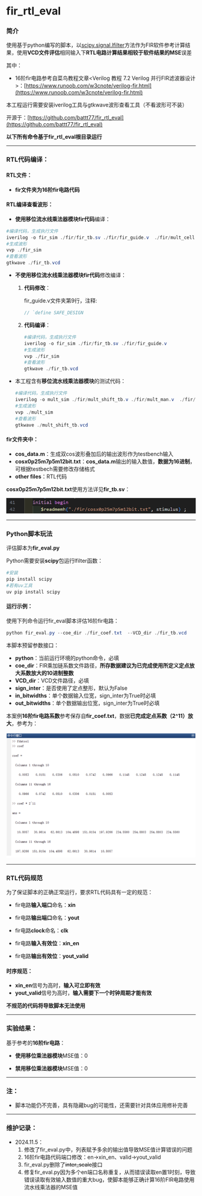 # fir_rtl_eval

### 简介

使用基于python编写的脚本，以[scipy.signal.lfilter](https://www.osgeo.cn/scipy/reference/generated/scipy.signal.lfilter.html)方法作为FIR软件参考计算结果，使用**VCD文件评估**相同输入下**RTL电路计算结果相较于软件结果的MSE**误差

其中：

- 16阶fir电路参考自菜鸟教程文章<Verilog 教程 7.2 Verilog 并行FIR滤波器设计>：[https://www.runoob.com/w3cnote/verilog-fir.html](https://www.runoob.com/w3cnote/verilog-fir.html)

本工程运行需要安装iverilog工具与gtkwave波形查看工具（不看波形可不装）

开源于：[https://github.com/battt77/fir_rtl_eval](https://github.com/battt77/fir_rtl_eval)

**以下所有命令基于fir_rtl_eval根目录运行**

---

### RTL代码编译：

#### RTL文件：

- **fir文件夹为16阶fir电路代码**

#### RTL编译查看波形：

- **使用移位流水线乘法器模块fir代码**编译：

```powershell
#编译代码，生成执行文件
iverilog -o fir_sim ./fir/fir_tb.sv ./fir/fir_guide.v  ./fir/mult_cell.v ./fir/mult_man.v
#生成波形
vvp ./fir_sim
#查看波形
gtkwave ./fir_tb.vcd
```

- **不使用移位流水线乘法器模块fir代码**修改编译：

  1. **代码修改**：

     fir_guide.v文件夹第9行，注释:

     ```verilog
     // `define SAFE_DESIGN
     ```

  2. **代码编译**：

     ```powershell
     #编译代码，生成执行文件
     iverilog -o fir_sim ./fir/fir_tb.sv ./fir/fir_guide.v
     #生成波形
     vvp ./fir_sim
     #查看波形
     gtkwave ./fir_tb.vcd
     ```

- 本工程含有**移位流水线乘法器模块**的测试代码：

  ```powershell
  #编译代码，生成执行文件
  iverilog -o mult_sim ./fir/mult_shift_tb.v ./fir/mult_man.v  ./fir/mult_cell.v 
  #生成波形
  vvp ./mult_sim
  #查看波形
  gtkwave ./mult_shift_tb.vcd
  ```

#### fir文件夹中：

- **cos_data.m**：生成双cos波形叠加后的输出波形作为testbench输入
- **cosx0p25m7p5m12bit.txt**：**cos_data.m**输出的输入数值，**数据为16进制**，可根据testbech需要修改存储格式
- **other files**：RTL代码

**cosx0p25m7p5m12bit.txt**使用方法详见**fir_tb.sv**：

![image-20241102204023944](./image/image-20241102204023944.png)

---

### Python脚本玩法

评估脚本为**fir_eval.py**

Python需要安装**scipy**包运行lfilter函数：

```powershell
#安装
pip install scipy
#若有uv工具
uv pip install scipy
```

#### 运行示例：

使用下列命令运行fir_eval脚本评估16阶fir电路：

```powershell
python fir_eval.py --coe_dir ./fir_coef.txt  --VCD_dir ./fir_tb.vcd
```

本脚本预留参数接口：

- **python**：当前运行环境的python命令，必填
- **coe_dir**：FIR乘加链系数文件路径，**所存数据建议为已完成使用所定义定点放大系数放大的10进制整数**
- **VCD_dir**：VCD文件路径，必填
- **sign_inter**：是否使用了定点整形，默认为False
- **in_bitwidths**：单个数据输入位宽，sign_inter为True时必填
- **out_bitwidths**：单个数据输出位宽，sign_inter为True时必填

本案例**16阶fir电路系数**参考保存自**fir_coef.txt**，数据**已完成定点系数（2^11）放大**，参考为：

![image-20241102212842181](./image/image-20241102212842181.png)

---

### RTL代码规范

为了保证脚本的正确正常运行，要求RTL代码具有一定的规范：

- fir电路**输入端口**命名：**xin**
- fir电路**输出端口**命名：**yout**
- fir电路**clock**命名：**clk**
- fir电路**输入有效位**：**xin_en**

- fir电路**输出有效位**：**yout_valid**

#### 时序规范：

- **xin_en**信号为高时，**输入可立即有效**
- **yout_valid**信号为高时，**输入需要下一个时钟周期才能有效**

**不规范的代码将导致脚本无法使用**

---

### 实验结果：

基于参考的**16阶fir电路**：

- **使用移位乘法器模块**MSE值：0

- **禁用移位乘法器模块**MSE值：0

---

### 注：

- 脚本功能仍不完善，具有隐藏bug的可能性，还需要针对具体应用修补完善

---

### 维护记录：

- 2024.11.5：
  1. 修改了fir_eval.py中，列表赋予多余的输出值导致MSE值计算错误的问题
  2. 16阶fir电路代码端口修改：en->xin_en、valid->yout_valid
  3. fir_eval.py删除了~~inter_scale~~接口
  4. 修复fir_eval.py因为多个en端口名称重复，从而错误读取en置1时刻，导致错误读取有效输入数值的重大bug，使脚本能够正确计算16阶FIR电路使用流水线乘法器的MSE值
